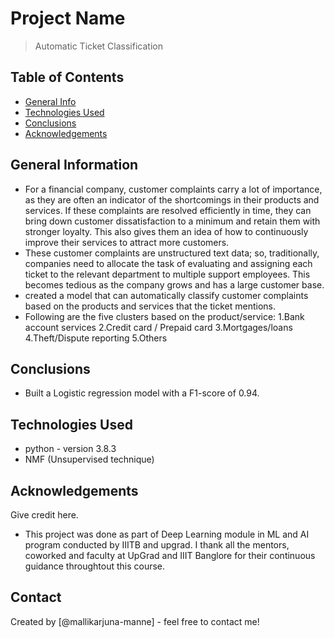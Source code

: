 # Project Name
> Automatic Ticket Classification


## Table of Contents
* [General Info](#general-information)
* [Technologies Used](#technologies-used)
* [Conclusions](#conclusions)
* [Acknowledgements](#acknowledgements)

<!-- You can include any other section that is pertinent to your problem -->

## General Information
- For a financial company, customer complaints carry a lot of importance, as they are often an indicator of the shortcomings in their products and services. If these complaints are resolved efficiently in time, they can bring down customer dissatisfaction to a minimum and retain them with stronger loyalty. This also gives them an idea of how to continuously improve their services to attract more customers. 
- These customer complaints are unstructured text data; so, traditionally, companies need to allocate the task of evaluating and assigning each ticket to the relevant department to multiple support employees. This becomes tedious as the company grows and has a large customer base.
- created a model that can automatically classify customer complaints based on the products and services that the ticket mentions.
- Following are the five clusters based on the product/service:
		1.Bank account services
		2.Credit card / Prepaid card
		3.Mortgages/loans
		4.Theft/Dispute reporting
		5.Others


<!-- You don't have to answer all the questions - just the ones relevant to your project. -->

## Conclusions
- Built a Logistic regression model with a F1-score of 0.94.

<!-- You don't have to answer all the questions - just the ones relevant to your project. -->


## Technologies Used
- python - version 3.8.3
- NMF (Unsupervised technique)

<!-- As the libraries versions keep on changing, it is recommended to mention the version of library used in this project -->

## Acknowledgements
Give credit here.
- This project was done as part of Deep Learning module in ML and AI program conducted by IIITB and upgrad. I thank all the mentors, coworked and faculty at UpGrad and IIIT Banglore for their continuous guidance throughtout this course.


## Contact
Created by [@mallikarjuna-manne] - feel free to contact me!


<!-- Optional -->
<!-- ## License -->
<!-- This project is open source and available under the [... License](). -->

<!-- You don't have to include all sections - just the one's relevant to your project -->